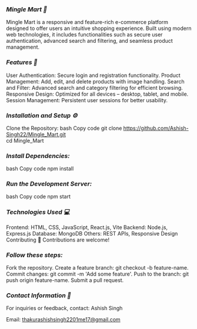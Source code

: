 ### *Mingle Mart 🛒*
Mingle Mart is a responsive and feature-rich e-commerce platform designed to offer users an intuitive shopping experience. Built using modern web technologies, it includes functionalities such as secure user authentication, advanced search and filtering, and seamless product management.

### *Features 🚀*
User Authentication: Secure login and registration functionality.
Product Management: Add, edit, and delete products with image handling.
Search and Filter: Advanced search and category filtering for efficient browsing.
Responsive Design: Optimized for all devices – desktop, tablet, and mobile.
Session Management: Persistent user sessions for better usability.


### *Installation and Setup ⚙*
Clone the Repository:
bash
Copy code
git clone https://github.com/Ashish-Singh22/Mingle_Mart.git  
cd Mingle_Mart 


### *Install Dependencies:*
bash
Copy code
npm install 


### *Run the Development Server:*
bash
Copy code
npm start  

### *Technologies Used 💻*
Frontend: HTML, CSS, JavaScript, React.js, Vite
Backend: Node.js, Express.js
Database: MongoDB
Others: REST APIs, Responsive Design
Contributing 🤝
Contributions are welcome! 
### *Follow these steps:*

Fork the repository.
Create a feature branch: git checkout -b feature-name.
Commit changes: git commit -m 'Add some feature'.
Push to the branch: git push origin feature-name.
Submit a pull request.



### *Contact Information 📧*
For inquiries or feedback, contact:
Ashish Singh

Email: thakurashishsingh2201me17@gmail.com
